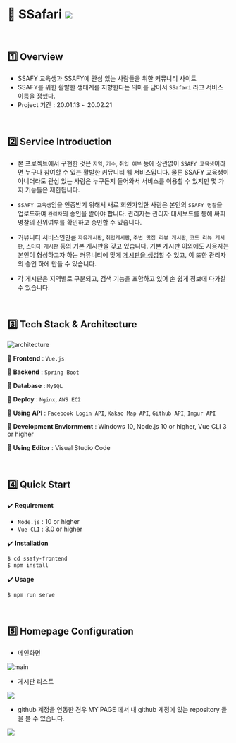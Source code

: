 # :notebook_with_decorative_cover: SSafari <img src="https://img.shields.io/badge/public_ver-1.0-blue">

<br>

## :one: Overview

- SSAFY 교육생과 SSAFY에 관심 있는 사람들을 위한 커뮤니티 사이트
- SSAFY를 위한 활발한 생태계를 지향한다는 의미를 담아서 `SSafari` 라고 서비스 이름을 정했다.
- Project 기간 : 20.01.13 ~ 20.02.21

<br>

## :two: Service Introduction

- 본 프로젝트에서 구현한 것은 `지역`, `기수`, `취업 여부` 등에 상관없이 `SSAFY 교육생`이라면 누구나 참여할 수 있는 활발한 커뮤니티 웹 서비스입니다. 물론 SSAFY 교육생이 아니더라도 관심 있는 사람은 누구든지 들어와서 서비스를 이용할 수 있지만 몇 가지 기능들은 제한됩니다.

- `SSAFY 교육생`임을 인증받기 위해서 새로 회원가입한 사람은 본인의 `SSAFY 명찰`을 업로드하여 `관리자`의 승인을 받아야 합니다. 관리자는 관리자 대시보드를 통해 싸피 명찰의 진위여부를 확인하고 승인할 수 있습니다.

- 커뮤니티 서비스인만큼 `자유게시판`, `취업게시판`, `주변 맛집 리뷰 게시판`, `코드 리뷰 게시판`, `스터디 게시판` 등의 기본 게시판을 갖고 있습니다.  기본 게시판 이외에도 사용자는 본인이 형성하고자 하는 커뮤니티에 맞게 <u>게시판을 생성</u>할 수 있고, 이 또한 관리자의 승인 하에 만들 수 있습니다.

- 각 게시판은 지역별로 구분되고, 검색 기능을 포함하고 있어 손 쉽게 정보에 다가갈 수 있습니다.

<br>

## :three: Tech Stack & Architecture

![architecture](https://user-images.githubusercontent.com/52685250/84230908-f7f00d00-ab27-11ea-9268-b1e165ce89e5.PNG)

:round_pushpin: <b>Frontend</b> : `Vue.js`

:round_pushpin: <b>Backend</b> : `Spring Boot`

:round_pushpin: <b>Database</b> : `MySQL`

:round_pushpin: <b>Deploy</b> : `Nginx`, `AWS EC2`

:round_pushpin: ​<b>Using API</b> : `Facebook Login API`, `Kakao Map API`, `Github API`, `Imgur API`

:round_pushpin: <b>Development Enviornment</b> : Windows 10, Node.js 10 or higher, Vue CLI 3 or higher

:round_pushpin: <b>Using Editor</b> : Visual Studio Code

<br>

## :four: Quick Start

:heavy_check_mark: <b>Requirement</b>

- `Node.js` : 10 or higher
- `Vue CLI` : 3.0 or higher

:heavy_check_mark: <b>Installation</b>

```bash
$ cd ssafy-frontend
$ npm install
```

:heavy_check_mark: <b>Usage</b>

```bash
$ npm run serve
```

<br>

## :five: Homepage Configuration

- 메인화면

![main](https://user-images.githubusercontent.com/52685250/84230909-f9213a00-ab27-11ea-9dd4-c4fb60157bad.PNG)

- 게시판 리스트

![](https://user-images.githubusercontent.com/52685250/79038377-bf10e600-7c13-11ea-83a5-320b046060ae.jpg)

- github 계정을 연동한 경우 MY PAGE 에서 내 github 계정에 있는 repository 들을 볼 수 있습니다.

![](https://user-images.githubusercontent.com/52685250/79038376-bddfb900-7c13-11ea-97ae-2b12587d78b8.jpg)